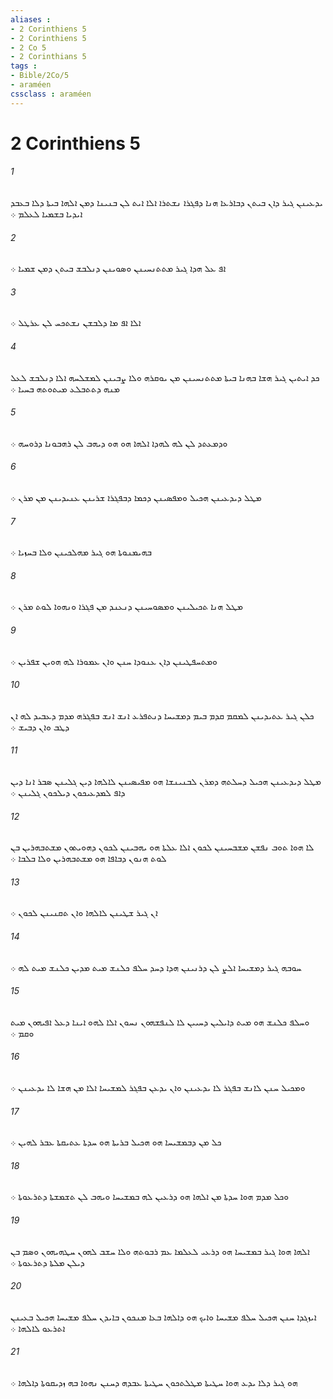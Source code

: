 ```yaml
---
aliases : 
- 2 Corinthiens 5
- 2 Corinthiens 5
- 2 Co 5
- 2 Corinthians 5
tags : 
- Bible/2Co/5
- araméen
cssclass : araméen
---
```


# 2 Corinthiens 5

###### 1
ܝܕܥܝܢܢ ܓܝܪ ܕܐܢ ܒܝܬܢ ܕܒܐܪܥܐ ܗܢܐ ܕܦܓܪܐ ܢܫܬܪܐ ܐܠܐ ܐܝܬ ܠܢ ܒܢܝܢܐ ܕܡܢ ܐܠܗܐ ܒܝܬܐ ܕܠܐ ܒܥܒܕ ܐܝܕܝܐ ܒܫܡܝܐ ܠܥܠܡ ܀
###### 2
ܐܦ ܥܠ ܗܕܐ ܓܝܪ ܡܬܬܢܚܝܢܢ ܘܤܘܝܢܢ ܕܢܠܒܫ ܒܝܬܢ ܕܡܢ ܫܡܝܐ ܀
###### 3
ܐܠܐ ܐܦ ܡܐ ܕܠܒܫܢ ܢܫܬܟܚ ܠܢ ܥܪܛܠ ܀
###### 4
ܟܕ ܐܝܬܝܢ ܓܝܪ ܗܫܐ ܒܗܢܐ ܒܝܬܐ ܡܬܬܢܚܝܢܢ ܡܢ ܝܘܩܪܗ ܘܠܐ ܨܒܝܢܢ ܠܡܫܠܚܗ ܐܠܐ ܕܢܠܒܫ ܠܥܠ ܡܢܗ ܕܬܬܒܠܥ ܡܝܬܘܬܗ ܒܚܝܐ ܀
###### 5
ܘܕܡܥܬܕ ܠܢ ܠܗ ܠܗܕܐ ܐܠܗܐ ܗܘ ܗܘ ܕܝܗܒ ܠܢ ܪܗܒܘܢܐ ܕܪܘܚܗ ܀
###### 6
ܡܛܠ ܕܝܕܥܝܢܢ ܗܟܝܠ ܘܡܦܤܝܢܢ ܕܟܡܐ ܕܒܦܓܪܐ ܫܪܝܢܢ ܥܢܝܕܝܢܢ ܡܢ ܡܪܢ ܀
###### 7
ܒܗܝܡܢܘܬܐ ܗܘ ܓܝܪ ܡܗܠܟܝܢܢ ܘܠܐ ܒܚܙܝܐ ܀
###### 8
ܡܛܠ ܗܢܐ ܬܟܝܠܝܢܢ ܘܡܤܘܚܝܢܢ ܕܢܥܢܕ ܡܢ ܦܓܪܐ ܘܢܗܘܐ ܠܘܬ ܡܪܢ ܀
###### 9
ܘܡܬܚܦܛܝܢܢ ܕܐܢ ܥܢܘܕܐ ܚܢܢ ܘܐܢ ܥܡܘܪܐ ܠܗ ܗܘܝܢ ܫܦܪܝܢ ܀
###### 10
ܟܠܢ ܓܝܪ ܥܬܝܕܝܢܢ ܠܡܩܡ ܩܕܡ ܒܝܡ ܕܡܫܝܚܐ ܕܢܬܦܪܥ ܐܢܫ ܐܢܫ ܒܦܓܪܗ ܡܕܡ ܕܥܒܝܕ ܠܗ ܐܢ ܕܛܒ ܘܐܢ ܕܒܝܫ ܀
###### 11
ܡܛܠ ܕܝܕܥܝܢܢ ܗܟܝܠ ܕܚܠܬܗ ܕܡܪܢ ܠܒܢܝܢܫܐ ܗܘ ܡܦܝܤܝܢܢ ܠܐܠܗܐ ܕܝܢ ܓܠܝܢܢ ܤܒܪ ܐܢܐ ܕܝܢ ܕܐܦ ܠܡܕܥܝܟܘܢ ܕܝܠܟܘܢ ܓܠܝܢܢ ܀
###### 12
ܠܐ ܗܘܐ ܬܘܒ ܢܦܫܢ ܡܫܒܚܝܢܢ ܠܟܘܢ ܐܠܐ ܥܠܬܐ ܗܘ ܝܗܒܝܢܢ ܠܟܘܢ ܕܗܘܝܬܘܢ ܡܫܬܒܗܪܝܢ ܒܢ ܠܘܬ ܗܢܘܢ ܕܒܐܦܐ ܗܘ ܡܫܬܒܗܪܝܢ ܘܠܐ ܒܠܒܐ ܀
###### 13
ܐܢ ܓܝܪ ܫܛܝܢܢ ܠܐܠܗܐ ܘܐܢ ܬܩܢܝܢܢ ܠܟܘܢ ܀
###### 14
ܚܘܒܗ ܓܝܪ ܕܡܫܝܚܐ ܐܠܨ ܠܢ ܕܪܢܝܢܢ ܗܕܐ ܕܚܕ ܚܠܦ ܟܠܢܫ ܡܝܬ ܡܕܝܢ ܟܠܢܫ ܡܝܬ ܠܗ ܀
###### 15
ܘܚܠܦ ܟܠܢܫ ܗܘ ܡܝܬ ܕܐܝܠܝܢ ܕܚܝܝܢ ܠܐ ܠܢܦܫܗܘܢ ܢܚܘܢ ܐܠܐ ܠܗܘ ܐܝܢܐ ܕܥܠ ܐܦܝܗܘܢ ܡܝܬ ܘܩܡ ܀
###### 16
ܘܡܟܝܠ ܚܢܢ ܠܐܢܫ ܒܦܓܪ ܠܐ ܝܕܥܝܢܢ ܘܐܢ ܝܕܥܢ ܒܦܓܪ ܠܡܫܝܚܐ ܐܠܐ ܡܢ ܗܫܐ ܠܐ ܝܕܥܝܢܢ ܀
###### 17
ܟܠ ܡܢ ܕܒܡܫܝܚܐ ܗܘ ܗܟܝܠ ܒܪܝܬܐ ܗܘ ܚܕܬܐ ܥܬܝܩܬܐ ܥܒܪ ܠܗܝܢ ܀
###### 18
ܘܟܠ ܡܕܡ ܗܘܐ ܚܕܬܐ ܡܢ ܐܠܗܐ ܗܘ ܕܪܥܝܢ ܠܗ ܒܡܫܝܚܐ ܘܝܗܒ ܠܢ ܬܫܡܫܬܐ ܕܬܪܥܘܬܐ ܀
###### 19
ܐܠܗܐ ܗܘܐ ܓܝܪ ܒܡܫܝܚܐ ܗܘ ܕܪܥܝ ܠܥܠܡܐ ܥܡ ܪܒܘܬܗ ܘܠܐ ܚܫܒ ܠܗܘܢ ܚܛܗܝܗܘܢ ܘܤܡ ܒܢ ܕܝܠܢ ܡܠܬܐ ܕܬܪܥܘܬܐ ܀
###### 20
ܐܝܙܓܕܐ ܚܢܢ ܗܟܝܠ ܚܠܦ ܡܫܝܚܐ ܘܐܝܟ ܗܘ ܕܐܠܗܐ ܒܥܐ ܡܢܟܘܢ ܒܐܝܕܢ ܚܠܦ ܡܫܝܚܐ ܗܟܝܠ ܒܥܝܢܢ ܐܬܪܥܘ ܠܐܠܗܐ ܀
###### 21
ܗܘ ܓܝܪ ܕܠܐ ܝܕܥ ܗܘܐ ܚܛܝܬܐ ܡܛܠܬܟܘܢ ܚܛܝܬܐ ܥܒܕܗ ܕܚܢܢ ܢܗܘܐ ܒܗ ܙܕܝܩܘܬܐ ܕܐܠܗܐ ܀
